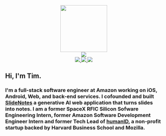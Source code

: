 <div align="center">
  <img src="https://timhradil.com/logo.png" width=150>
  <div>
    <img src="https://quotes-github-readme.vercel.app/api?type=horizontal&theme=dark&quote=Any%20sufficiently%20advanced%20technology%20is%20indistinguishable%20from%20magic.&author=Arthur%20C.%20Clarke">
  </div>
  <div>
    <a href="https://linkedin.com/in/timhradil">
      <img src="https://img.shields.io/badge/LinkedIn-blue?logo=linkedin&logoColor=white&style=for-the-badge">
    </a>
    <a href="mailto:timhradil@gmail.com">
      <img src="https://img.shields.io/badge/Gmail-D14836?style=for-the-badge&logo=gmail&logoColor=white">
    </a>
    <a href="https://timhradil.com">
      <img src="https://img.shields.io/badge/website-000000?style=for-the-badge&logo=About.me&logoColor=white">
    </a>
  </div>
</div>

## Hi, I'm Tim.
### I'm a full-stack software engineer at Amazon working on iOS, Android, Web, and back-end services. I cofounded and built [SlideNotes](https://slidenotes.dev) a generative AI web application that turns slides into notes. I am a former SpaceX RFIC Silicon Sofware Engineering Intern, former Amazon Software Development Engineer Intern and former Tech Lead of [humanID](https://human-id.org), a non-profit startup backed by Harvard Business School and Mozilla.

